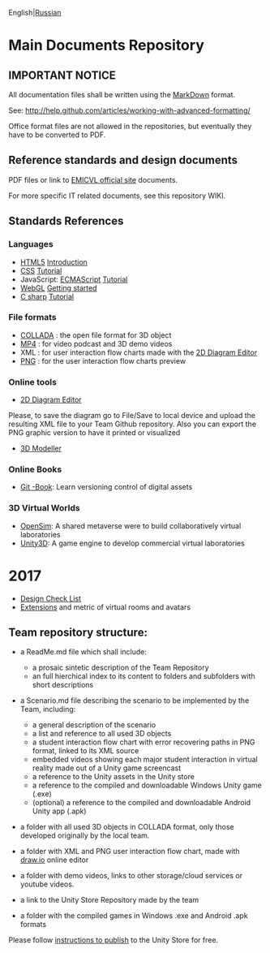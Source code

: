 English|[Russian](ReadMe_RU.md)

# Main Documents Repository

## IMPORTANT NOTICE

All documentation files shall be written using the [MarkDown](http://guides.github.com/features/mastering-markdown/) format.

See: http://help.github.com/articles/working-with-advanced-formatting/

Office format files are not allowed in the repositories, but eventually they have to be converted to PDF.

## Reference standards and design documents 

PDF files or link to [EMICVL official site](http://sites.google.com/a/my.westminster.ac.uk/emicvl) documents.

For more specific IT related documents, see this repository WIKI.

## Standards References
### Languages 
* [HTML5](http://www.w3.org/TR/html5) [Introduction](http://www.w3schools.com/html/html5_intro.asp)
* [CSS](http://www.w3.org/Style/CSS) [Tutorial](http://www.w3schools.com/css)
* JavaScript: [ECMAScript](http://www.ecmascript.org) [Tutorial](http://www.w3schools.com/js)
* [WebGL](https://www.khronos.org/webgl) [Getting started](https://developer.mozilla.org/en-US/docs/Web/WebGL/Getting_started_with_WebGL)
* [C sharp](http://www.ecma-international.org/publications/standards/Ecma-334.htm) [Tutorial](http://msdn.microsoft.com/en-us/library/aa288436(v=vs.71).aspx)

### File formats 
* [COLLADA](http://www.khronos.org/collada/) : the open file format for 3D object
* [MP4](http://en.wikipedia.org/wiki/MPEG-4_Part_14) : for video podcast and 3D demo videos
* XML : for user interaction flow charts made with the [2D Diagram Editor](http://draw.io)
* [PNG](http://en.wikipedia.org/wiki/Portable_Network_Graphics) : for the user interaction flow charts preview

### Online tools 
* [2D Diagram Editor](http://draw.io)

Please, to save the diagram go to File/Save to local device and upload the resulting XML file to your Team Github repository. Also you can export the PNG graphic version to have it printed or visualized

* [3D Modeller](http://www.3dtin.com)

### Online Books
* [Git -Book](http://git-scm.com/book): Learn versioning control of digital assets

### 3D Virtual Worlds
* [OpenSim](http://opensimulator.org): A shared metaverse were to build collaboratively virtual laboratories
* [Unity3D](http://unity3d.com): A game engine to develop commercial virtual laboratories

# 2017 
* [Design Check List](CheckList.md)
* [Extensions](Extensions.md) and metric of virtual rooms and avatars
 
## Team repository structure:

   * a ReadMe.md file which shall include:
   
      * a prosaic sintetic description of the Team Repository
      * an full hierchical index to its content to folders and subfolders with short descriptions
      
   * a Scenario.md file describing the scenario to be implemented by the Team, including:
   
      * a general description of the scenario
      * a list and reference to all used 3D objects
      * a student interaction flow chart with error recovering paths in PNG format, linked to its XML source
      * embedded videos showing each major student interaction in virtual reality made out of a Unity game screencast
      * a reference to the Unity assets in the Unity store
      * a reference to the compiled and downloadable Windows Unity game (.exe)
      * (optional) a reference to the compiled and downloadable Android Unity app (.apk)
      
   * a folder with all used 3D objects in COLLADA format, only those developed originally by the local team.
   * a folder with XML and PNG user interaction flow chart, made with [draw.io](http://draw.io) online editor
   * a folder with demo videos, links to other storage/cloud services or youtube videos.
   * a link to the Unity Store Repository made by the team
   * a folder with the compiled games in Windows .exe and Android .apk formats


Please follow [instructions to publish](http://unity3d.com/asset-store/sell-assets) to the Unity Store for free.
